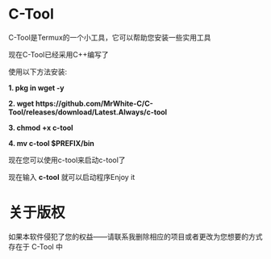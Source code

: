 # C-Tool
<p>C-Tool是Termux的一个小工具，它可以帮助您安装一些实用工具</p>
<p>现在C-Tool已经采用C++编写了</p>
<p>使用以下方法安装:</p>
<p><strong>1. pkg in wget -y</strong></p>
<p><strong>2. wget https://github.com/MrWhite-C/C-Tool/releases/download/Latest.Always/c-tool</strong></p>
<p><strong>3. chmod +x c-tool</strong></p>
<p><strong>4. mv c-tool $PREFIX/bin</strong></p>
<p>现在您可以使用c-tool来启动c-tool了</p>
<p>现在输入 <strong>c-tool</strong> 就可以启动程序Enjoy it</p>




# 关于版权
<p>如果本软件侵犯了您的权益——请联系我删除相应的项目或者更改为您想要的方式存在于 C-Tool 中</p>
